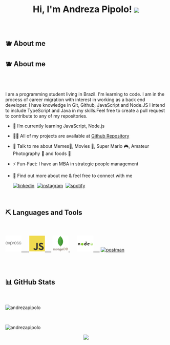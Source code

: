 
<h1 align="center">
    <br>
    <p align="center">Hi, I'm Andreza Pipolo! <img align='center' src="https://media.giphy.com/media/bcKmIWkUMCjVm/giphy.gif" width="200"<p></h1></br>

## 🫐 About me
## 🫐 About me
</br>
</br>

I am a programming student living in Brazil. I'm learning to code. I am in the process of career migration with interest in working as a back end developer. I have knowledge in Git, Github, JavaScript and Node.JS I intend to include TypeScript and Java in my skills.Feel free to create a pull request to contribute to any of my repositories.


- 🌱 I’m currently learning JavaScript, Node.js

- 👨‍💻 All of my projects are available at [Github Repository](https://github.com/andrezapipolo?tab=repositories)

- 💬 Talk to me about  Memes🤭, Movies 🍿, Super Mario 🎮, Amateur Photography 📸 and foods 🥢

- ⚡️ Fun-Fact: I have an MBA in strategic people management

- 📡 Find out more about me & feel free to connect with me <p align="left">
<a href="https://www.linkedin.com/in/andrezapipolo"><img src="https://img.icons8.com/color/96/000000/linkedin.png" alt="linkedin" width="40px"/></a>&nbsp;
<a href="https://www.instagram.com/andrezapipolo"><img src="https://img.icons8.com/color/96/000000/instagram-new.png" alt="instagram" width="40px"/></a>&nbsp;
<a href="https://open.spotify.com/user/andrezamenezes"><img src="https://img.icons8.com/color/96/000000/spotify--v1.png" alt="spotify" width="40px"/></a>
</p>

</br>

## ⛏️ Languages and Tools
</br>
</br>
<a href="https://expressjs.com" target="_blank" rel="noreferrer"> <img src="https://raw.githubusercontent.com/devicons/devicon/master/icons/express/express-original-wordmark.svg" alt="express" width="50" height="50"/>&nbsp;&nbsp;&nbsp;&nbsp;&nbsp;</a><a href="https://developer.mozilla.org/en-US/docs/Web/JavaScript" target="_blank" rel="noreferrer"> <img src="https://raw.githubusercontent.com/devicons/devicon/master/icons/javascript/javascript-original.svg" alt="javascript" width="50" height="50"/>&nbsp;&nbsp;&nbsp;&nbsp;&nbsp;</a> <a href="https://www.mongodb.com/" target="_blank" rel="noreferrer"> <img src="https://raw.githubusercontent.com/devicons/devicon/master/icons/mongodb/mongodb-original-wordmark.svg" alt="mongodb" width="50" height="50"/> </a>&nbsp;&nbsp;&nbsp;&nbsp;&nbsp; <a href="https://nodejs.org" target="_blank" rel="noreferrer"> <img src="https://raw.githubusercontent.com/devicons/devicon/master/icons/nodejs/nodejs-original-wordmark.svg" alt="nodejs" width="50" height="50"/> &nbsp;&nbsp;&nbsp;&nbsp;</a> <a href="https://postman.com" target="_blank" rel="noreferrer"> <img src="https://www.vectorlogo.zone/logos/getpostman/getpostman-icon.svg" alt="postman" width="50" height="50"/> </a> </p>
</br>
</br>

## 📊 GitHub Stats
</br>

<p><img align="center" src="https://github-readme-stats.vercel.app/api/top-langs?username=andrezapipolo&show_icons=true&locale=en&layout=compact" alt="andrezapipolo" /></p>

</br>
<p align="left"> <img src="https://komarev.com/ghpvc/?username=andrezapipolo&label=Profile%20views&color=0e75b6&style=flat" alt="andrezapipolo" /> </p>

<p align="center">
  <img src="https://capsule-render.vercel.app/api?type=waving&color=gradient&height=60&section=footer&width=100"/>
</p>